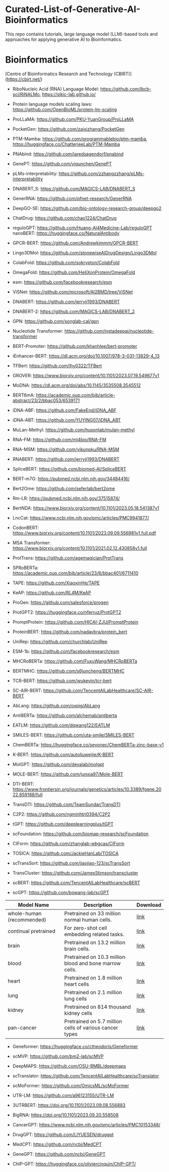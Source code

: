 # Curated-List-of-Generative-AI-Bioinformatics
This repo contains tutorials, large language model (LLM)-based tools and approaches for applying generative AI to Bioinformatics.




# Bioinformatics 

 [Centre of Bioinformatics Research and Technology (CBIRT)] (https://cbirt.net/)
 



* RiboNucleic Acid (RNA) Language Model:    https://github.com/lbcb-sci/RiNALMo,    https://sikic-lab.github.io/
* Protein language models scaling laws:   https://github.com/OpenBioML/protein-lm-scaling
* ProLLaMA:   https://github.com/PKU-YuanGroup/ProLLaMA  
* PocketGen:   https://github.com/zaixizhang/PocketGen
* PTM-Mamba: https://github.com/programmablebio/ptm-mamba,  https://huggingface.co/ChatterjeeLab/PTM-Mamba
* PNAbind:   https://github.com/jaredsagendorf/pnabind
* GenePT:  https://github.com/yiqunchen/GenePT
* pLMs-interpretability:   https://github.com/zzhangzzhang/pLMs-interpretability
* DNABERT_S: https://github.com/MAGICS-LAB/DNABERT_S
* GenerRNA:  https://github.com/pfnet-research/GenerRNA
* DeepGO-SE: https://github.com/bio-ontology-research-group/deepgo2
* ChatDrug:   https://github.com/chao1224/ChatDrug
* reguloGPT:   https://github.com/Huang-AI4Medicine-Lab/reguloGPT
 nanoBERT:   https://huggingface.co/NaturalAntibody
* GPCR-BERT:   https://github.com/Andrewkimmm/GPCR-BERT
* Lingo3DMol:   https://github.com/stonewiseAIDrugDesign/Lingo3DMol
* ColabFold:    https://github.com/sokrypton/ColabFold
* OmegaFold:   https://github.com/HeliXonProtein/OmegaFold
* esm: https://github.com/facebookresearch/esm
* ViSNet:   https://github.com/microsoft/AI2BMD/tree/ViSNet
* DNABERT: https://github.com/jerryji1993/DNABERT
* DNABERT-2: https://github.com/MAGICS-LAB/DNABERT_2
* GPN: https://github.com/songlab-cal/gpn
* Nucleotide Transformer: https://github.com/instadeepai/nucleotide-transformer
* BERT-Promoter: https://github.com/khanhlee/bert-promoter
* iEnhancer-BERT: https://dl.acm.org/doi/10.1007/978-3-031-13829-4_13
* TFBert: https://github.com/lhy0322/TFBert
* GROVER: https://www.biorxiv.org/content/10.1101/2023.07.19.549677v1
* MoDNA: https://dl.acm.org/doi/abs/10.1145/3535508.3545512
* BERT6mA: https://academic.oup.com/bib/article-abstract/23/2/bbac053/6539171
* iDNA-ABF: https://github.com/FakeEnd/iDNA_ABF
* iDNA-ABT: https://github.com/YUYING07/iDNA_ABT
* MuLan-Methyl: https://github.com/husonlab/mulan-methyl


* RNA-FM: https://github.com/ml4bio/RNA-FM
* RNA-MSM: https://github.com/yikunpku/RNA-MSM
* RNABERT: https://github.com/jerryji1993/DNABERT
* SpliceBERT: https://github.com/biomed-AI/SpliceBERT
* BERT-m7G: https://pubmed.ncbi.nlm.nih.gov/34484416/
* Bert2Ome: https://github.com/seferlab/bert2ome
* Rm-LR: https://pubmed.ncbi.nlm.nih.gov/37515874/
* BertNDA: https://www.biorxiv.org/content/10.1101/2023.05.18.541387v1
* LncCat: https://www.ncbi.nlm.nih.gov/pmc/articles/PMC9941877/

* CodonBERT: https://www.biorxiv.org/content/10.1101/2023.09.09.556981v1.full.pdf
* MSA Transformer: https://www.biorxiv.org/content/10.1101/2021.02.12.430858v1.full
* ProtTrans: https://github.com/agemagician/ProtTrans
* SPRoBERTa: https://academic.oup.com/bib/article/23/6/bbac401/6711410
* TAPE: https://github.com/XiaoxinHe/TAPE
* KeAP: https://github.com/RL4M/KeAP
* ProGen: https://github.com/salesforce/progen
* ProtGPT2: https://huggingface.co/nferruz/ProtGPT2

* PromptProtein: https://github.com/HICAI-ZJU/PromptProtein
* ProteinBERT: https://github.com/nadavbra/protein_bert
* UniRep: https://github.com/churchlab/UniRep
* ESM-1b: https://github.com/facebookresearch/esm
* MHCRoBERTa: https://github.com/FuxuWang/MHCRoBERTa
* BERTMHC: https://github.com/s6juncheng/BERTMHC
* TCR-BERT: https://github.com/wukevin/tcr-bert
* SC-AIR-BERT: https://github.com/TencentAILabHealthcare/SC-AIR-BERT
* AbLang: https://github.com/oxpig/AbLang
* AntiBERTa: https://github.com/alchemab/antiberta
* EATLM: https://github.com/dqwang122/EATLM


  
* SMILES-BERT: https://github.com/uta-smile/SMILES-BERT
* ChemBERTa: https://huggingface.co/seyonec/ChemBERTa-zinc-base-v1
* K-BERT: https://github.com/autoliuweijie/K-BERT
* MolGPT: https://github.com/devalab/molgpt
* MOLE-BERT: https://github.com/junxia97/Mole-BERT
* DTI-BERT: https://www.frontiersin.org/journals/genetics/articles/10.3389/fgene.2022.859188/full
* TransDTI: https://github.com/TeamSundar/TransDTI
* C2P2: https://github.com/ngminhtri0394/C2P2


* tGPT: https://github.com/deeplearningplus/tGPT
* scFoundation: https://github.com/biomap-research/scFoundation
* CIForm: https://github.com/zhanglab-wbgcas/CIForm
* TOSICA: https://github.com/JackieHanLab/TOSICA
* scTransSort: https://github.com/jiaojiao-123/scTransSort
* TransCluster: https://github.com/JamesStimson/transcluster
* scBERT: https://github.com/TencentAILabHealthcare/scBERT
* scGPT: https://github.com/bowang-lab/scGPT


 | Model Name               | Description                                        | Download |
|--------------------------|----------------------------------------------------|----------|
| whole-human (recommended)| Pretrained on 33 million normal human cells.       | [link](https://drive.google.com/drive/folders/1oWh_-ZRdhtoGQ2Fw24HP41FgLoomVo-y?usp=sharing) |
| continual pretrained     | For zero-shot cell embedding related tasks.        | [link](https://drive.google.com/drive/folders/1_GROJTzXiAV8HB4imruOTk6PEGuNOcgB?usp=sharing) |
| brain                    | Pretrained on 13.2 million brain cells.            | [link](https://drive.google.com/drive/folders/1vf1ijfQSk7rGdDGpBntR5bi5g6gNt-Gx?usp=sharing) |
| blood                    | Pretrained on 10.3 million blood and bone marrow cells. | [link](https://drive.google.com/drive/folders/1kkug5C7NjvXIwQGGaGoqXTk_Lb_pDrBU?usp=sharing) |
| heart                    | Pretrained on 1.8 million heart cells              | [link](https://drive.google.com/drive/folders/1GcgXrd7apn6y4Ze_iSCncskX3UsWPY2r?usp=sharing) |
| lung                     | Pretrained on 2.1 million lung cells               | [link](https://drive.google.com/drive/folders/16A1DJ30PT6bodt4bWLa4hpS7gbWZQFBG?usp=sharing) |
| kidney                   | Pretrained on 814 thousand kidney cells            | [link](https://drive.google.com/drive/folders/1S-1AR65DF120kNFpEbWCvRHPhpkGK3kK?usp=sharing) |
| pan-cancer               | Pretrained on 5.7 million cells of various cancer types | [link](https://drive.google.com/drive/folders/13QzLHilYUd0v3HTwa_9n4G4yEF-hdkqa?usp=sharing) |


  
* Geneformer: https://huggingface.co/ctheodoris/Geneformer


* scMVP: https://github.com/bm2-lab/scMVP
* DeepMAPS: https://github.com/OSU-BMBL/deepmaps
* scTranslator: https://github.com/TencentAILabHealthcare/scTranslator
* scMoFormer: https://github.com/OmicsML/scMoFormer

* UTR-LM: https://github.com/a96123155/UTR-LM
* 3UTRBERT: https://doi.org/10.1101/2023.09.08.556883
* BigRNA: https://doi.org/10.1101/2023.09.20.558508


* CancerGPT: https://www.ncbi.nlm.nih.gov/pmc/articles/PMC10153348/
* DrugGPT: https://github.com/LIYUESEN/druggpt

  
* MedCPT: https://github.com/ncbi/MedCPT
* GeneGPT: https://github.com/ncbi/GeneGPT
* ChIP-GPT: https://huggingface.co/oliviercinquin/ChIP-GPT/
  























